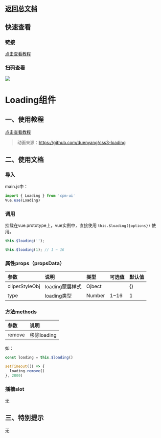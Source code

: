## [返回总文档](https://github.com/cpm828/cpm-ui)

## 快速查看

### 链接
[点击查看教程](https://blog.pimichen.com/images/public/cpm_ui.png)

### 扫码查看
<img src="https://blog.pimichen.com/images/public/cpm_ui.png">


# Loading组件

## 一、使用教程
[点击查看教程](https://cpm828.github.io/cpm_ui/demo/index.html#/loading)

> 动画来源：https://github.com/duenyang/css3-loading 


## 二、使用文档
### 导入
main.js中：
```js
import { Loading } from 'cpm-ui'
Vue.use(Loading)
```

### 调用
挂载在vue.prototype上，vue实例中，直接使用 `this.$loading({options})` 使用。
```js
this.$loading('');

this.$loading(1); // 1 ~ 16
```

### 属性props（propsData）
|参数|说明|类型|可选值|默认值|
|:---|:---|:---|:---|:---|
|cliperStyleObj|loading蒙层样式|Ojbect||{}|
|type|loading类型|Number|1~16|1|

### 方法methods
|参数|说明|
|:---|:---|
|remove|移除loading|

如：
```js
const loading = this.$loading()

setTimeout(() => {
  loading.remove()
}, 2000)
```

### 插槽slot
无


## 三、特别提示
无